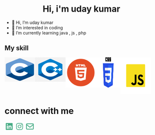 <h1 align="Center">Hi, i'm uday kumar</h1>

- 👋 Hi, I’m uday kumar 
- 👀 I’m interested in coding
- 🌱 I’m currently learning java , js , php
<!--- 
- 📫 How to reach me ...
- 😄 Pronouns: ...
- ⚡ Fun fact: ...
--->
<!---
udaybscitstudent/udaybscitstudent is a ✨ special ✨ repository because its `README.md` (this file) appears on your GitHub profile.
You can click the Preview link to take a look at your changes.
--->
<h2>My skill</h2>
<div style="display:flex; flex-wrap:wrap;">
<img height="80px" width="100px" src="c.png">
<img height="80px" width="100px" src="c++.png">
<img height="100px" width="100px" src="html.png">
<img height="100px" width="80px" src="css.png">
<img height="120px" width="100px" src="js.png">
</div>
<h1>connect with me</h1>
<a href="https://rb.gy/bgoh0z"><img src="linkedin.png"></a>
<a href="https://rb.gy/oppz38"><img src="instagram1.png"></a>
<a href="#"><img src="email.png"></a>
